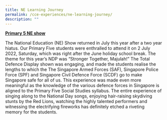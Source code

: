 ```yaml
---
title: NE Learning Journey
permalink: /cce-experiences/ne-learning-journey/
description: ""
---
```

**<u>Primary 5 NE show</u>**

The National Education (NE) Show returned in July this year after a two year hiatus. Our Primary Five students were enthralled to attend it on 2 July 2022, Saturday, which was right after the June holiday school break. The theme for this year’s NDP was “Stronger Together, Majulah!” The Total Defence Display shown was engaging, and made the students realise the lengths to which the The Singapore Armed Forces (SAF), Singapore Police Force (SPF) and Singapore Civil Defence Force (SCDF) go to make Singapore safe for all of us. This experience was made even more meaningful as the knowledge of the various defence forces in Singapore is aligned to the Primary Five Social Studies syllabus. The entire experience of singing along to the National Day songs, enjoying hair-raising skydiving stunts by the Red Lions, watching the highly talented performers and witnessing the electrifying fireworks has definitely etched a riveting memory for the students.